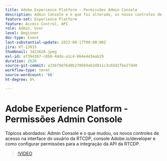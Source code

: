 ```yaml
---
title: Adobe Experience Platform - Permissões Admin Console
description: Admin Console e o que foi alterado, os novos controles de acesso na interface do usuário da RTCDP, console Adobe.io/developer e como configurar permissões para a integração da API da RTCDP.
feature-set: Experience Platform
feature: Access Control, API
role: Admin, User
level: Beginner
doc-type: Event
last-substantial-update: 2023-08-17T00:00:00Z
jira: KT-13815
thumbnail: 3422626.jpeg
exl-id: af394367-c8b8-44da-a1c4-864e443eab29
duration: 2626
source-git-commit: a336f9d76d0b270694eb2d911c3c65d1fbe27d40
workflow-type: tm+mt
source-wordcount: '66'
ht-degree: 0%

---
```


# Adobe Experience Platform - Permissões Admin Console

Tópicos abordados: Admin Console e o que mudou, os novos controles de acesso na interface do usuário da RTCDP, console Adobe.io/developer e como configurar permissões para a integração da API da RTCDP.

>[!VIDEO](https://video.tv.adobe.com/v/3422626/?learn=on)
